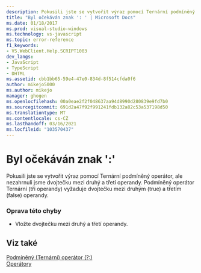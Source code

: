 ```yaml
---
description: Pokusili jste se vytvořit výraz pomocí Ternární podmíněný operátor, ale nezahrnuli jsme dvojtečku mezi druhý a třetí operandy.
title: "Byl očekáván znak ': ' | Microsoft Docs"
ms.date: 01/18/2017
ms.prod: visual-studio-windows
ms.technology: vs-javascript
ms.topic: error-reference
f1_keywords:
- VS.WebClient.Help.SCRIPT1003
dev_langs:
- JavaScript
- TypeScript
- DHTML
ms.assetid: cbb1bb65-59e4-47e0-834d-8f514cfda0f6
author: mikejo5000
ms.author: mikejo
manager: ghogen
ms.openlocfilehash: 00a0eae2f2f048637aa94d8990d280839e9fd7b0
ms.sourcegitcommit: 691d2a47f92f991241fdb132a82c53a537198d50
ms.translationtype: MT
ms.contentlocale: cs-CZ
ms.lasthandoff: 03/16/2021
ms.locfileid: "103570437"
---
```

# <a name="expected-"></a>Byl očekáván znak ':'
Pokusili jste se vytvořit výraz pomocí Ternární podmíněný operátor, ale nezahrnuli jsme dvojtečku mezi druhý a třetí operandy. Podmíněný operátor Ternární (tři operandy) vyžaduje dvojtečku mezi druhým (true) a třetím (false) operandy.  
  
### <a name="to-correct-this-error"></a>Oprava této chyby  
  
- Vložte dvojtečku mezi druhý a třetí operandy.  
  
## <a name="see-also"></a>Viz také  
 [Podmíněný (Ternární) operátor (?:)](https://developer.mozilla.org/docs/Web/JavaScript/Reference/Operators/Conditional_Operator)   
 [Operátory](https://developer.mozilla.org/docs/Learn/Getting_started_with_the_web/JavaScript_basics)
